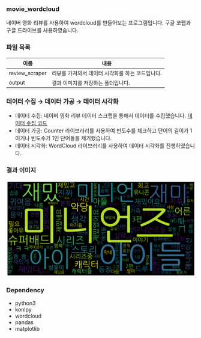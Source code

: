 ### movie_wordcloud
네이버 영화 리뷰를 사용하여 wordcloud를 만들어보는 프로그램입니다. 구글 코랩과 구글 드라이브를 사용하였습니다.

### 파일 목록
|이름|내용|
|-|-|
|review_scraper|리뷰를 가져와서 데이터 시각화를 하는 코드입니다.|
|output|결과 이미지를 저장하는 폴더입니다.|

### 데이터 수집 → 데이터 가공 → 데이터 시각화
- 데이터 수집: 네이버 영화 리뷰 데이터 스크랩을 통해서 데이터를 수집했습니다. [데이터 수집 코드](https://github.com/piaochung/naver_movie_scrap)
- 데이터 가공: Counter 라이브러리를 사용하여 빈도수를 체크하고 단어의 길이가 1이거나 빈도수가 1인 단어들을 제거했습니다.
- 데이터 시각화: WordCloud 라이브러리를 사용하여 데이터 시각화를 진행하였습니다.

### 결과 이미지
![미니언즈 리뷰 분석 이미지](https://github.com/piaochung/movie_wordcloud/blob/main/movie_review_wordcloud/output/%EB%AF%B8%EB%8B%88%EC%96%B8%EC%A6%88.png)

### Dependency
- python3
- konlpy
- wordcloud
- pandas
- matplotlib
